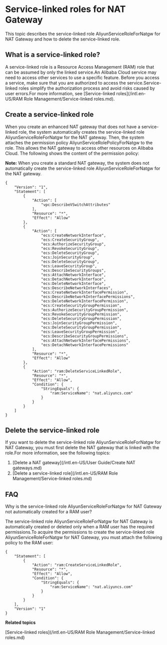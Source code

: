 # Service-linked roles for NAT Gateway

This topic describes the service-linked role AliyunServiceRoleForNatgw for NAT Gateway and how to delete the service-linked role.

## What is a service-linked role?

A service-linked role is a Resource Access Management \(RAM\) role that can be assumed by only the linked service.An Alibaba Cloud service may need to access other services to use a specific feature. Before you access a service, make sure that you are authorized to access the service.Service-linked roles simplify the authorization process and avoid risks caused by user errors.For more information, see [Service-linked roles](/intl.en-US/RAM Role Management/Service-linked roles.md).

## Create a service-linked role

When you create an enhanced NAT gateway that does not have a service-linked role, the system automatically creates the service-linked role AliyunServiceRoleForNatgw for the NAT gateway. Then, the system attaches the permission policy AliyunServiceRolePolicyForNatgw to the role. This allows the NAT gateway to access other resources on Alibaba Cloud. The following shows the content of the permission policy:

**Note:** When you create a standard NAT gateway, the system does not automatically create the service-linked role AliyunServiceRoleForNatgw for the NAT gateway.

```
{
    "Version": "1",
    "Statement": [
        {
            "Action": [
                "vpc:DescribeVSwitchAttributes"
            ],
            "Resource": "*",
            "Effect": "Allow"
        },
        {
            "Action": [
                "ecs:CreateNetworkInterface",
                "ecs:CreateSecurityGroup",
                "ecs:AuthorizeSecurityGroup",
                "ecs:RevokeSecurityGroup",
                "ecs:DeleteSecurityGroup",
                "ecs:JoinSecurityGroup",
                "ecs:DeleteSecurityGroup",
                "ecs:LeaveSecurityGroup",
                "ecs:DescribeSecurityGroups",
                "ecs:AttachNetworkInterface",
                "ecs:DetachNetworkInterface",
                "ecs:DeleteNetworkInterface",
                "ecs:DescribeNetworkInterfaces",
                "ecs:CreateNetworkInterfacePermission",
                "ecs:DescribeNetworkInterfacePermissions",
                "ecs:DeleteNetworkInterfacePermission",
                "ecs:CreateSecurityGroupPermission",
                "ecs:AuthorizeSecurityGroupPermission",
                "ecs:RevokeSecurityGroupPermission",
                "ecs:DeleteSecurityGroupPermission",
                "ecs:JoinSecurityGroupPermission",
                "ecs:DeleteSecurityGroupPermission",
                "ecs:LeaveSecurityGroupPermission",
                "ecs:DescribeSecurityGroupPermissions",
                "ecs:AttachNetworkInterfacePermissions",
                "ecs:DetachNetworkInterfacePermissions"
            ],
            "Resource": "*",
            "Effect": "Allow"
        },
        {
            "Action": "ram:DeleteServiceLinkedRole",
            "Resource": "*",
            "Effect": "Allow",
            "Condition": {
                "StringEquals": {
                    "ram:ServiceName": "nat.aliyuncs.com"
                }
            }
        }
    ]
}
```

## Delete the service-linked role

If you want to delete the service-linked role AliyunServiceRoleForNatgw for NAT Gateway, you must first delete the NAT gateway that is linked with the role.For more information, see the following topics:

1.  [Delete a NAT gateway](/intl.en-US/User Guide/Create NAT gateways.md)
2.  [Delete a service-linked role](/intl.en-US/RAM Role Management/Service-linked roles.md)

## FAQ

Why is the service-linked role AliyunServiceRoleForNatgw for NAT Gateway not automatically created for a RAM user?

The service-linked role AliyunServiceRoleForNatgw for NAT Gateway is automatically created or deleted only when a RAM user has the required permissions.To acquire the permissions to create the service-linked role AliyunServiceRoleForNatgw for NAT Gateway, you must attach the following policy to the RAM user:

```
{
    "Statement": [
        {
            "Action": "ram:CreateServiceLinkedRole",
            "Resource": "*",
            "Effect": "Allow",
            "Condition": {
                "StringEquals": {
                    "ram:ServiceName": "nat.aliyuncs.com"
                }
            }
        }
    ],
    "Version": "1"
}
```

**Related topics**  


[Service-linked roles](/intl.en-US/RAM Role Management/Service-linked roles.md)

